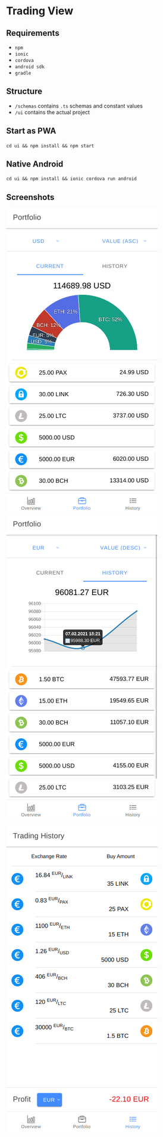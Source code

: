 # Trading View

## Requirements
- `npm`
- `ionic`
- `cordova`
- `android sdk`
- `gradle`

## Structure
- `/schemas` contains `.ts` schemas and constant values
- `/ui` contains the actual project

## Start as PWA
`cd ui && npm install && npm start`
## Native Android
`cd ui && npm install && ionic cordova run android`


## Screenshots
![](pictures/portfolio1.png) ![](pictures/portfolio2.png)

![](pictures/tradehistory.png)

